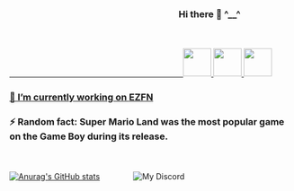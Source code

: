 ### ㅤㅤㅤㅤㅤㅤㅤㅤㅤㅤㅤㅤㅤㅤㅤㅤㅤㅤㅤㅤHi there 👋 ^__^

ㅤㅤㅤㅤㅤ

  <a href="https://t.me/repressoh">
      ㅤㅤㅤㅤㅤㅤㅤㅤㅤㅤㅤㅤㅤㅤㅤㅤㅤㅤㅤㅤㅤㅤㅤㅤ<img width="50px" src="https://img.icons8.com/fluency/452/telegram-app.png"/>
  <a href="https://discord.gg/fnmobile"/>
      <img width="50px" src="https://img.icons8.com/fluency/452/discord.png"/>
  <a href="https://instagram.com/Repressoh"/>
      <img width="50px" src="https://www.clipartmax.com/png/full/266-2661594_consoling-clip-art.png"/>
 <p align="center">
  
     
 ### 🔭 I’m currently working on [EZFN](https://discord.gg/fortnitemobile)
     
 ### ⚡ Random fact: Super Mario Land was the most popular game on the Game Boy during its release.
     
ㅤㅤㅤㅤㅤㅤ

[![Anurag's GitHub stats](https://github-readme-stats.vercel.app/api?username=Repressoh&count_private=true&show_icons=true&theme=tokyonight)](https://casealby.it)           ㅤㅤㅤㅤ       ![My Discord](https://discord-readme-badge.vercel.app/api?id=1003076282688491542)

ㅤㅤㅤㅤ
<p align="center">
